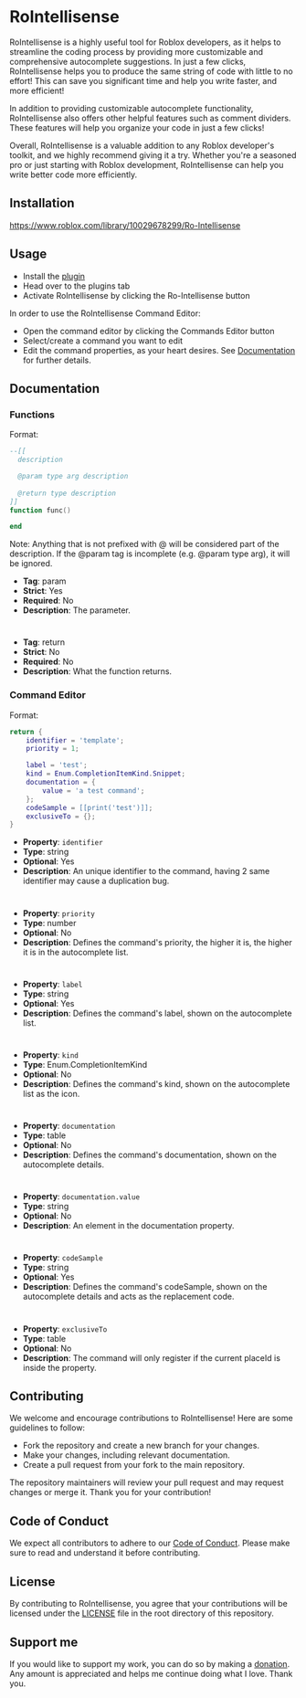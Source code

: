 # RoIntellisense

RoIntellisense is a highly useful tool for Roblox developers, as it helps to streamline the coding process by providing more customizable and comprehensive autocomplete suggestions. In just a few clicks, RoIntellisense helps you to produce the same string of code with little to no effort! This can save you significant time and help you write faster, and more efficient!

In addition to providing customizable autocomplete functionality, RoIntellisense also offers other helpful features such as comment dividers. These features will help you organize your code in just a few clicks!

Overall, RoIntellisense is a valuable addition to any Roblox developer's toolkit, and we highly recommend giving it a try. Whether you're a seasoned pro or just starting with Roblox development, RoIntellisense can help you write better code more efficiently.

## Installation

https://www.roblox.com/library/10029678299/Ro-Intellisense

## Usage

- Install the [plugin](#Installation)
- Head over to the plugins tab
- Activate RoIntellisense by clicking the Ro-Intellisense button

In order to use the RoIntellisense Command Editor:
- Open the command editor by clicking the Commands Editor button
- Select/create a command you want to edit
- Edit the command properties, as your heart desires. See [Documentation](#Documentation) for further details.

## Documentation

### Functions

Format:
```lua
--[[
  description

  @param type arg description
  
  @return type description
]]
function func()

end
```

Note: Anything that is not prefixed with @ will be considered part of the description. If the @param tag is incomplete (e.g. @param type arg), it will be ignored.

- __Tag__: param
- __Strict__: Yes
- __Required__: No
- __Description__: The parameter.

#

- __Tag__: return
- __Strict__: No
- __Required__: No
- __Description__: What the function returns.

### Command Editor

Format:
```lua
return {
	identifier = 'template';
	priority = 1;

	label = 'test';
	kind = Enum.CompletionItemKind.Snippet;
	documentation = {
		value = 'a test command';					
	};
	codeSample = [[print('test')]];
	exclusiveTo = {};
}
```

- __Property__: `identifier`
- __Type__: string
- __Optional__: Yes
- __Description__: An unique identifier to the command, having 2 same identifier may cause a duplication bug.

#

- __Property__: `priority`
- __Type__: number
- __Optional__: No
- __Description__: Defines the command's priority, the higher it is, the higher it is in the autocomplete list.

#

- __Property__: `label`
- __Type__: string
- __Optional__: Yes
- __Description__: Defines the command's label, shown on the autocomplete list.

#

- __Property__: `kind`
- __Type__: Enum.CompletionItemKind
- __Optional__: No
- __Description__: Defines the command's kind, shown on the autocomplete list as the icon.

#

- __Property__: `documentation`
- __Type__: table
- __Optional__: No
- __Description__: Defines the command's documentation, shown on the autocomplete details.

#

- __Property__: `documentation.value`
- __Type__: string
- __Optional__: No
- __Description__: An element in the documentation property.

#

- __Property__: `codeSample`
- __Type__: string
- __Optional__: Yes
- __Description__: Defines the command's codeSample, shown on the autocomplete details and acts as the replacement code.

#

- __Property__: `exclusiveTo`
- __Type__: table
- __Optional__: No
- __Description__: The command will only register if the current placeId is inside the property.

## Contributing
We welcome and encourage contributions to RoIntellisense! Here are some guidelines to follow:

- Fork the repository and create a new branch for your changes.
- Make your changes, including relevant documentation.
- Create a pull request from your fork to the main repository.

The repository maintainers will review your pull request and may request changes or merge it.
Thank you for your contribution!

## Code of Conduct
We expect all contributors to adhere to our [Code of Conduct](CODE-OF-CONDUCT.md). Please make sure to read and understand it before contributing.

## License
By contributing to RoIntellisense, you agree that your contributions will be licensed under the [LICENSE](LICENSE) file in the root directory of this repository.

## Support me
If you would like to support my work, you can do so by making a [donation](https://www.roblox.com/games/10031431160/Artzified-Plugin-Donation-Center). Any amount is appreciated and helps me continue doing what I love. Thank you.